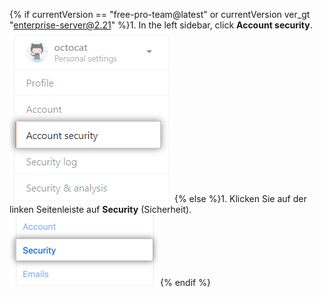 {% if currentVersion == "free-pro-team@latest" or currentVersion ver_gt "enterprise-server@2.21" %}1. In the left sidebar, click **Account security**.
![User account security settings](/assets/images/help/settings/settings-sidebar-account-security.png)
{% else %}1. Klicken Sie auf der linken Seitenleiste auf **Security** (Sicherheit).
![User account security settings](/assets/images/help/settings/settings-sidebar-security.png){% endif %}
